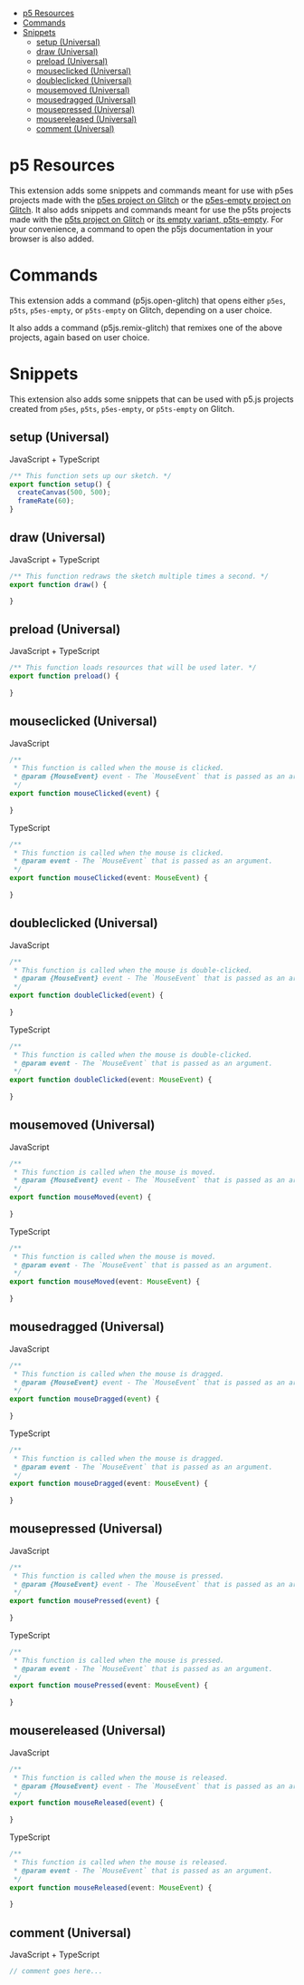 - [p5 Resources](#p5-resources)
- [Commands](#commands)
- [Snippets](#snippets)
  - [setup (Universal)](#setup-universal)
  - [draw (Universal)](#draw-universal)
  - [preload (Universal)](#preload-universal)
  - [mouseclicked (Universal)](#mouseclicked-universal)
  - [doubleclicked (Universal)](#doubleclicked-universal)
  - [mousemoved (Universal)](#mousemoved-universal)
  - [mousedragged (Universal)](#mousedragged-universal)
  - [mousepressed (Universal)](#mousepressed-universal)
  - [mousereleased (Universal)](#mousereleased-universal)
  - [comment (Universal)](#comment-universal)

# p5 Resources

This extension adds some snippets and commands meant for use with p5es projects made with the [p5es project on Glitch](https://glitch.com/edit/#!/p5es) or the [p5es-empty project on Glitch](https://glitch.com/edit/#!/p5es-empty).
It also adds snippets and commands meant for use the p5ts projects made with the [p5ts project on Glitch](https://glitch.com/edit/#!/p5ts) or [its empty variant, p5ts-empty](https://glitch.com/edit/#!/p5ts-empty).
For your convenience, a command to open the p5js documentation in your browser is also added.

# Commands

This extension adds a command (p5js.open-glitch) that opens either `p5es`, `p5ts`, `p5es-empty`, or `p5ts-empty` on Glitch, depending on a user choice.

It also adds a command (p5js.remix-glitch) that remixes one of the above projects, again based on user choice.

# Snippets

This extension also adds some snippets that can be used with p5.js projects created from `p5es`, `p5ts`, `p5es-empty`, or `p5ts-empty` on Glitch.

## setup (Universal)

JavaScript + TypeScript

```javascript
/** This function sets up our sketch. */
export function setup() {
  createCanvas(500, 500);
  frameRate(60);
}
```

## draw (Universal)

JavaScript + TypeScript

```javascript
/** This function redraws the sketch multiple times a second. */
export function draw() {

}
```

## preload (Universal)

JavaScript + TypeScript

```javascript
/** This function loads resources that will be used later. */
export function preload() {
  
}
```

## mouseclicked (Universal)

JavaScript

```javascript
/**
 * This function is called when the mouse is clicked.
 * @param {MouseEvent} event - The `MouseEvent` that is passed as an argument.
 */
export function mouseClicked(event) {
  
}
```

TypeScript

```typescript
/**
 * This function is called when the mouse is clicked.
 * @param event - The `MouseEvent` that is passed as an argument.
 */
export function mouseClicked(event: MouseEvent) {
  
}
```

## doubleclicked (Universal)

JavaScript

```javascript
/**
 * This function is called when the mouse is double-clicked.
 * @param {MouseEvent} event - The `MouseEvent` that is passed as an argument.
 */
export function doubleClicked(event) {
  
}
```

TypeScript

```typescript
/**
 * This function is called when the mouse is double-clicked.
 * @param event - The `MouseEvent` that is passed as an argument.
 */
export function doubleClicked(event: MouseEvent) {
  
}
```

## mousemoved (Universal)

JavaScript

```javascript
/**
 * This function is called when the mouse is moved.
 * @param {MouseEvent} event - The `MouseEvent` that is passed as an argument.
 */
export function mouseMoved(event) {
  
}
```

TypeScript

```typescript
/**
 * This function is called when the mouse is moved.
 * @param event - The `MouseEvent` that is passed as an argument.
 */
export function mouseMoved(event: MouseEvent) {
  
}
```

## mousedragged (Universal)

JavaScript

```javascript
/**
 * This function is called when the mouse is dragged.
 * @param {MouseEvent} event - The `MouseEvent` that is passed as an argument.
 */
export function mouseDragged(event) {
  
}
```

TypeScript

```typescript
/**
 * This function is called when the mouse is dragged.
 * @param event - The `MouseEvent` that is passed as an argument.
 */
export function mouseDragged(event: MouseEvent) {
  
}
```

## mousepressed (Universal)

JavaScript

```javascript
/**
 * This function is called when the mouse is pressed.
 * @param {MouseEvent} event - The `MouseEvent` that is passed as an argument.
 */
export function mousePressed(event) {
  
}
```

TypeScript

```typescript
/**
 * This function is called when the mouse is pressed.
 * @param event - The `MouseEvent` that is passed as an argument.
 */
export function mousePressed(event: MouseEvent) {
  
}
```

## mousereleased (Universal)

JavaScript

```javascript
/**
 * This function is called when the mouse is released.
 * @param {MouseEvent} event - The `MouseEvent` that is passed as an argument.
 */
export function mouseReleased(event) {
  
}
```

TypeScript

```typescript
/**
 * This function is called when the mouse is released.
 * @param event - The `MouseEvent` that is passed as an argument.
 */
export function mouseReleased(event: MouseEvent) {
  
}
```

## comment (Universal)

JavaScript + TypeScript

```javascript
// comment goes here...
```